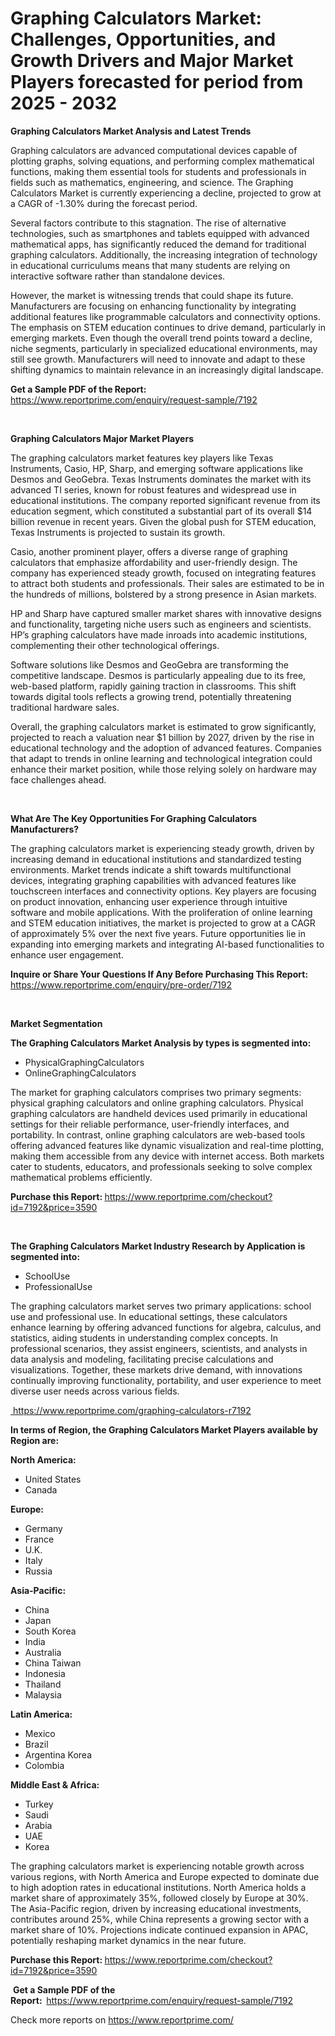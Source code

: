 <p><h1>Graphing Calculators Market: Challenges, Opportunities, and Growth Drivers and Major Market Players forecasted for period from 2025 - 2032</h1></p><p><strong>Graphing Calculators Market Analysis and Latest Trends</strong></p>
<p><p>Graphing calculators are advanced computational devices capable of plotting graphs, solving equations, and performing complex mathematical functions, making them essential tools for students and professionals in fields such as mathematics, engineering, and science. The Graphing Calculators Market is currently experiencing a decline, projected to grow at a CAGR of -1.30% during the forecast period. </p><p>Several factors contribute to this stagnation. The rise of alternative technologies, such as smartphones and tablets equipped with advanced mathematical apps, has significantly reduced the demand for traditional graphing calculators. Additionally, the increasing integration of technology in educational curriculums means that many students are relying on interactive software rather than standalone devices. </p><p>However, the market is witnessing trends that could shape its future. Manufacturers are focusing on enhancing functionality by integrating additional features like programmable calculators and connectivity options. The emphasis on STEM education continues to drive demand, particularly in emerging markets. Even though the overall trend points toward a decline, niche segments, particularly in specialized educational environments, may still see growth. Manufacturers will need to innovate and adapt to these shifting dynamics to maintain relevance in an increasingly digital landscape.</p></p>
<p><strong>Get a Sample PDF of the Report:&nbsp;</strong> <a href="https://www.reportprime.com/enquiry/request-sample/7192?utm_campaign=3214&utm_medium=2&utm_source=Github&utm_content=ia&utm_term=19032025&utm_id=graphing-calculators">https://www.reportprime.com/enquiry/request-sample/7192</a></p>
<p>&nbsp;</p>
<p><strong>Graphing Calculators Major Market Players</strong></p>
<p><p>The graphing calculators market features key players like Texas Instruments, Casio, HP, Sharp, and emerging software applications like Desmos and GeoGebra. Texas Instruments dominates the market with its advanced TI series, known for robust features and widespread use in educational institutions. The company reported significant revenue from its education segment, which constituted a substantial part of its overall $14 billion revenue in recent years. Given the global push for STEM education, Texas Instruments is projected to sustain its growth.</p><p>Casio, another prominent player, offers a diverse range of graphing calculators that emphasize affordability and user-friendly design. The company has experienced steady growth, focused on integrating features to attract both students and professionals. Their sales are estimated to be in the hundreds of millions, bolstered by a strong presence in Asian markets.</p><p>HP and Sharp have captured smaller market shares with innovative designs and functionality, targeting niche users such as engineers and scientists. HP’s graphing calculators have made inroads into academic institutions, complementing their other technological offerings.</p><p>Software solutions like Desmos and GeoGebra are transforming the competitive landscape. Desmos is particularly appealing due to its free, web-based platform, rapidly gaining traction in classrooms. This shift towards digital tools reflects a growing trend, potentially threatening traditional hardware sales.</p><p>Overall, the graphing calculators market is estimated to grow significantly, projected to reach a valuation near $1 billion by 2027, driven by the rise in educational technology and the adoption of advanced features. Companies that adapt to trends in online learning and technological integration could enhance their market position, while those relying solely on hardware may face challenges ahead.</p></p>
<p>&nbsp;</p>
<p><strong>What Are The Key Opportunities For Graphing Calculators Manufacturers?</strong></p>
<p><p>The graphing calculators market is experiencing steady growth, driven by increasing demand in educational institutions and standardized testing environments. Market trends indicate a shift towards multifunctional devices, integrating graphing capabilities with advanced features like touchscreen interfaces and connectivity options. Key players are focusing on product innovation, enhancing user experience through intuitive software and mobile applications. With the proliferation of online learning and STEM education initiatives, the market is projected to grow at a CAGR of approximately 5% over the next five years. Future opportunities lie in expanding into emerging markets and integrating AI-based functionalities to enhance user engagement.</p></p>
<p><strong>Inquire or Share Your Questions If Any Before Purchasing This Report:</strong> <a href="https://www.reportprime.com/enquiry/pre-order/7192?utm_campaign=3214&utm_medium=2&utm_source=Github&utm_content=ia&utm_term=19032025&utm_id=graphing-calculators">https://www.reportprime.com/enquiry/pre-order/7192</a></p>
<p>&nbsp;</p>
<p><strong>Market Segmentation</strong></p>
<p><strong>The Graphing Calculators Market Analysis by types is segmented into:</strong></p>
<p><ul><li>PhysicalGraphingCalculators</li><li>OnlineGraphingCalculators</li></ul></p>
<p><p>The market for graphing calculators comprises two primary segments: physical graphing calculators and online graphing calculators. Physical graphing calculators are handheld devices used primarily in educational settings for their reliable performance, user-friendly interfaces, and portability. In contrast, online graphing calculators are web-based tools offering advanced features like dynamic visualization and real-time plotting, making them accessible from any device with internet access. Both markets cater to students, educators, and professionals seeking to solve complex mathematical problems efficiently.</p></p>
<p><strong>Purchase this Report:&nbsp;</strong><a href="https://www.reportprime.com/checkout?id=7192&price=3590&utm_campaign=3214&utm_medium=2&utm_source=Github&utm_content=ia&utm_term=19032025&utm_id=graphing-calculators">https://www.reportprime.com/checkout?id=7192&price=3590</a></p>
<p>&nbsp;</p>
<p><strong>The Graphing Calculators Market Industry Research by Application is segmented into:</strong></p>
<p><ul><li>SchoolUse</li><li>ProfessionalUse</li></ul></p>
<p><p>The graphing calculators market serves two primary applications: school use and professional use. In educational settings, these calculators enhance learning by offering advanced functions for algebra, calculus, and statistics, aiding students in understanding complex concepts. In professional scenarios, they assist engineers, scientists, and analysts in data analysis and modeling, facilitating precise calculations and visualizations. Together, these markets drive demand, with innovations continually improving functionality, portability, and user experience to meet diverse user needs across various fields.</p></p>
<p><a href="https://www.reportprime.com/graphing-calculators-r7192?utm_campaign=3214&utm_medium=2&utm_source=Github&utm_content=ia&utm_term=19032025&utm_id=graphing-calculators">&nbsp;https://www.reportprime.com/graphing-calculators-r7192</a></p>
<p><strong>In terms of Region, the Graphing Calculators Market Players available by Region are:</strong></p>
<p>
    <p> <strong> North America: </strong>
        <ul>
            <li>United States</li>
            <li>Canada</li>
        </ul>
        </p> 
    <p> <strong> Europe: </strong>
        <ul>
            <li>Germany</li>
            <li>France</li>
            <li>U.K.</li>
            <li>Italy</li>
            <li>Russia</li>
        </ul>
        </p> 
    <p> <strong> Asia-Pacific: </strong>
        <ul>
            <li>China</li>
            <li>Japan</li>
            <li>South Korea</li>
            <li>India</li>
            <li>Australia</li>
            <li>China Taiwan</li>
            <li>Indonesia</li>
            <li>Thailand</li>
            <li>Malaysia</li>
        </ul>
        </p> 
    <p> <strong> Latin America: </strong>
        <ul>
            <li>Mexico</li>
            <li>Brazil</li>
            <li>Argentina Korea</li>
            <li>Colombia</li>
        </ul>
        </p> 
    <p> <strong> Middle East & Africa: </strong>
        <ul>
            <li>Turkey</li>
            <li>Saudi</li>
            <li>Arabia</li>
            <li>UAE</li>
            <li>Korea</li>
        </ul>
    </p>
    </p>
<p><p>The graphing calculators market is experiencing notable growth across various regions, with North America and Europe expected to dominate due to high adoption rates in educational institutions. North America holds a market share of approximately 35%, followed closely by Europe at 30%. The Asia-Pacific region, driven by increasing educational investments, contributes around 25%, while China represents a growing sector with a market share of 10%. Projections indicate continued expansion in APAC, potentially reshaping market dynamics in the near future.</p></p>
<p><strong>Purchase this Report: </strong><a href="https://www.reportprime.com/checkout?id=7192&price=3590&utm_campaign=3214&utm_medium=2&utm_source=Github&utm_content=ia&utm_term=19032025&utm_id=graphing-calculators">https://www.reportprime.com/checkout?id=7192&price=3590</a></p>
<p>&nbsp;<strong>Get a Sample PDF of the Report:&nbsp;&nbsp;</strong><a href="https://www.reportprime.com/enquiry/request-sample/7192?utm_campaign=3214&utm_medium=2&utm_source=Github&utm_content=ia&utm_term=19032025&utm_id=graphing-calculators">https://www.reportprime.com/enquiry/request-sample/7192</a></p>
<p><strong></strong></p>
<p>Check more reports on <a href="https://www.reportprime.com/?utm_campaign=3214&utm_medium=2&utm_source=Github&utm_content=ia&utm_term=19032025&utm_id=graphing-calculators">https://www.reportprime.com/</a></p>